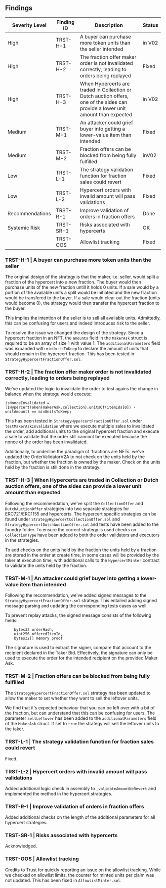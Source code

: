 ## Findings

| Severity Level  | Finding ID | Description                                                                                                                      | Status |
| --------------- | ---------- | -------------------------------------------------------------------------------------------------------------------------------- | ------ |
| High            | TRST-H-1   | A buyer can purchase more token units than the seller intended                                                                   | in V02 |
| High            | TRST-H-2   | The fraction offer maker order is not invalidated correctly, leading to orders being replayed                                    | Fixed  |
| High            | TRST-H-3   | When Hypercerts are traded in Collection or Dutch auction offers, one of the sides can provide a lower unit amount than expected | in V02 |
| Medium          | TRST-M-1   | An attacker could grief buyer into getting a lower-value item than intended                                                      | Fixed  |
| Medium          | TRST-M-2   | Fraction offers can be blocked from being fully fulfilled                                                                        | inV02  |
| Low             | TRST-L-1   | The strategy validation function for fraction sales could revert                                                                 | Fixed  |
| Low             | TRST-L-2   | Hypercert orders with invalid amount will pass validations                                                                       | Fixed  |
| Recommendations | TRST-R-1   | Improve validation of orders in fraction offers                                                                                  | Done   |
| Systemic Risk   | TRST-SR-1  | Risks associated with hypercerts                                                                                                 | OK     |
|                 | TRST-OOS   | Allowlist tracking                                                                                                               | Fixed  |

### TRST-H-1 | A buyer can purchase more token units than the seller

The original design of the strategy is that the maker, i.e. seller, would split a fraction of the hypercert into a new
fraction. The buyer would then purchase units of the new fraction untill it holds 0 units. If a sale would by a portion
of the available units a split would be initiated and the new fraction would be transfered to the buyer. If a sale would
clear out the fraction (units would become 0), the strategy would then transfer the hypercert fraction to the buyer.

This implies the intention of the seller is to sell all available units. Admittedly, this can be confusing for users and
indeed introduces risk to the seller.

To resolve the issue we changed the design of the strategy. Since a hypercert fraction in an NFT, the `amounts` field in
the `MakerAsk` struct is required to be an array of size 1 with value 1. The `additionalParameters` field was expanded
with `minUnitsToKeep` to declare the amount of units that should remain in the hypercert fraction. This has been tested
in `StrategyHypercertFractionOffer.sol`.

### TRST-H-2 | The fraction offer maker order is not invalidated correctly, leading to orders being replayed

We've updated the logic to invalidate the order to test agains the change in balance when the strategu would execute:

```solidity
isNonceInvalidated = (IHypercertToken(makerAsk.collection).unitsOf(itemIds[0]) - unitAmount) == minUnitsToKeep;
```

This has been tested in `StrategyHypercertFractionOffer.sol` under `testMakerAskInvalidation` where we execute multiple
sales to invalidated the order, add additional units to the original hypercert fraction and execute a sale to validate
that the order still cannnot be executed because the nonce of the order has been invalidated.

Additionally, to underline the paradigm of 'fractions are NFTs` we've updated the OrderValidatorV2A to not check on the
units held by the fraction, but whether the fraction is owned by the maker. Check on the units held by the fraction is
still done in the strategy.

### TRST-H-3 | When Hypercerts are traded in Collection or Dutch auction offers, one of the sides can provide a lower unit amount than expected

Following the recommendation, we've split the `CollectionOffer` and `DutchAuctionOffer` strategies into two separate
strategies for ERC721/ERC1155 and hypercerts. The hypercert specific strategies can be found under
`StrategyHypercertCollectionOffer.sol` and `StrategyHypercertDutchAuctionOffer.sol` and tests have been added to the
foundry folder. To ensure the correct strategy is used checks on `CollectionType` have been added to both the order
validators and executors in the strategies.

To add checks on the units held by the fraction the units held by a fraction are stored in the order at create time, in
some cases will be provided by the taker at execution time, with additional calls to the `HypercertMinter` contract to
validate the units held by the fraction.

### TRST-M-1 | An attacker could grief buyer into getting a lower-value item than intended

Following the recommendation, we've added signed messages to the `StrategyHypercertFractionOffer.sol` strategy. This
entailed adding signed message parsing and updating the corresponding tests cases as well.

To prevent replay attacks, the signed message consists of the following fields:

```solidity
    bytes32 orderHash,
    uint256 offeredItemId,
    bytes32[] memory proof
```

The signature is used to extract the signer, compare that account to the recipient declared in the Taker Bid.
Effectively, the signature can only be used to execute the order for the intended recipient on the provided Maker Ask.

### TRST-M-2 | Fraction offers can be blocked from being fully fulfilled

The `StrategyHypercertFractionOffer.sol` strategy has been updated to allow the maker to set whether they want to sell
the leftover units.

We find that it's expected behaviour that you can be left over with a bit of the fraction, but can understand that this
can be confusing for users. The parameter `sellLeftover` has been added to the `additionalParameters` field of the
`MakerAsk` struct. If set to `true` the strategy will sell the leftover units to the taker.

### TRST-L-1 | The strategy validation function for fraction sales could revert

Fixed.

### TRST-L-2 | Hypercert orders with invalid amount will pass validations

Added additional logic check in assembly to `_validateAmountNoRevert` and implemented the method in the hypercert
strategies.

### TRST-R-1 | Improve validation of orders in fraction offers

Added additional checks on the length of the additional parameters for all hypercert strategies.

### TRST-SR-1 | Risks associated with hypercerts

Acknowledged.

### TRST-OOS | Allowlist tracking

Credits to Trust for quickly reporting an issue on the allowlist tracking. While we checked on allowlist limits, the
counter for minted units per claim was not updated. This has been fixed in `AllowlistMinter.sol`.
